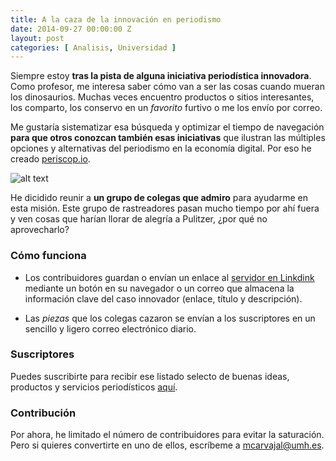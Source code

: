 ```yaml
---
title: A la caza de la innovación en periodismo
date: 2014-09-27 00:00:00 Z
layout: post
categories: [ Analisis, Universidad ]
---
```


Siempre estoy **tras la pista de alguna iniciativa periodística innovadora**. Como profesor, me interesa saber cómo van a ser las cosas cuando mueran los dinosaurios. Muchas veces encuentro productos o sitios interesantes, los comparto, los conservo en un _favorito_ furtivo o me los envío por correo. 

Me gustaría sistematizar esa búsqueda y optimizar el tiempo de navegación **para que otros conozcan también esas iniciativas** que ilustran las múltiples opciones y alternativas del periodismo en la economía digital. Por eso he creado [periscop.io](http://linkydink.io/groups/periscop-io).

![alt text](https://dl.dropboxusercontent.com/u/3578704/fotos_blog_mcp/periscopio.png "Periscopio")

He dicidido reunir a **un grupo de colegas que admiro** para ayudarme en esta misión. Este grupo de rastreadores pasan mucho tiempo por ahí fuera y ven cosas que harían llorar de alegría a Pulitzer, ¿por qué no aprovecharlo?

### Cómo funciona

- Los contribuidores guardan o envían un enlace al [servidor en Linkdink](http://linkydink.io/groups/periscop-io) mediante un botón en su navegador o un correo que almacena la información clave del caso innovador (enlace, título y descripción). 

- Las _piezas_ que los colegas cazaron se envían a los suscriptores en un sencillo y ligero correo electrónico diario.

### Suscriptores

Puedes suscribirte para recibir ese listado selecto de buenas ideas, productos y servicios periodísticos [aquí](http://linkydink.io/groups/periscop-io).

### Contribución

Por ahora, he limitado el número de contribuidores para evitar la saturación. Pero si quieres convertirte en uno de ellos, escríbeme a mcarvajal@umh.es.